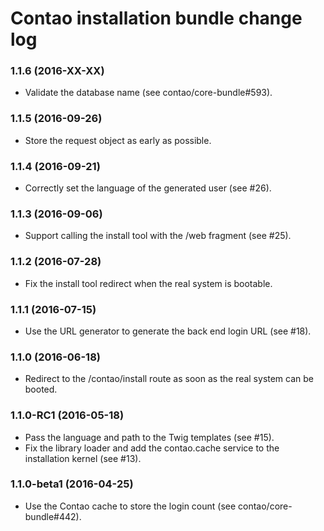 # Contao installation bundle change log

### 1.1.6 (2016-XX-XX)

 * Validate the database name (see contao/core-bundle#593).

### 1.1.5 (2016-09-26)

 * Store the request object as early as possible.

### 1.1.4 (2016-09-21)

 * Correctly set the language of the generated user (see #26).

### 1.1.3 (2016-09-06)

 * Support calling the install tool with the /web fragment (see #25).

### 1.1.2 (2016-07-28)

 * Fix the install tool redirect when the real system is bootable.

### 1.1.1 (2016-07-15)

 * Use the URL generator to generate the back end login URL (see #18).

### 1.1.0 (2016-06-18)

 * Redirect to the /contao/install route as soon as the real system can be booted.

### 1.1.0-RC1 (2016-05-18)

 * Pass the language and path to the Twig templates (see #15).
 * Fix the library loader and add the contao.cache service to the installation kernel (see #13).

### 1.1.0-beta1 (2016-04-25)

 * Use the Contao cache to store the login count (see contao/core-bundle#442).
